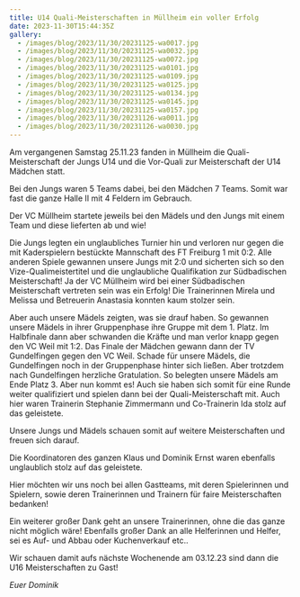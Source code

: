 ```yaml
---
title: U14 Quali-Meisterschaften in Müllheim ein voller Erfolg
date: 2023-11-30T15:44:35Z
gallery:
  - /images/blog/2023/11/30/20231125-wa0017.jpg
  - /images/blog/2023/11/30/20231125-wa0032.jpg
  - /images/blog/2023/11/30/20231125-wa0072.jpg
  - /images/blog/2023/11/30/20231125-wa0101.jpg
  - /images/blog/2023/11/30/20231125-wa0109.jpg
  - /images/blog/2023/11/30/20231125-wa0125.jpg
  - /images/blog/2023/11/30/20231125-wa0134.jpg
  - /images/blog/2023/11/30/20231125-wa0145.jpg
  - /images/blog/2023/11/30/20231125-wa0157.jpg
  - /images/blog/2023/11/30/20231126-wa0011.jpg
  - /images/blog/2023/11/30/20231126-wa0030.jpg
---
```


Am vergangenen Samstag 25.11.23 fanden in Müllheim die
Quali-Meisterschaft der Jungs U14 und die Vor-Quali zur Meisterschaft
der U14 Mädchen statt.

Bei den Jungs waren 5 Teams dabei, bei den Mädchen 7 Teams. Somit war
fast die ganze Halle II mit 4 Feldern im Gebrauch.

Der VC Müllheim startete jeweils bei den Mädels und den Jungs mit einem
Team und diese lieferten ab und wie!

Die Jungs legten ein unglaubliches Turnier hin und verloren nur gegen
die mit Kaderspielern bestückte Mannschaft des FT Freiburg 1 mit 0:2.
Alle anderen Spiele gewannen unsere Jungs mit 2:0 und sicherten sich so
den Vize-Qualimeistertitel und die unglaubliche Qualifikation zur
Südbadischen Meisterschaft! Ja der VC Müllheim wird bei einer
Südbadischen Meisterschaft vertreten sein was ein Erfolg! Die
Trainerinnen Mirela und Melissa und Betreuerin Anastasia konnten kaum
stolzer sein.

Aber auch unsere Mädels zeigten, was sie drauf haben. So gewannen unsere
Mädels in ihrer Gruppenphase ihre Gruppe mit dem 1. Platz. Im Halbfinale
dann aber schwanden die Kräfte und man verlor knapp gegen den VC Weil
mit 1:2. Das Finale der Mädchen gewann dann der TV Gundelfingen gegen
den VC Weil. Schade für unsere Mädels, die Gundelfingen noch in der
Gruppenphase hinter sich ließen. Aber trotzdem nach Gundelfingen
herzliche Gratulation. So belegten unsere Mädels am Ende Platz 3. Aber
nun kommt es! Auch sie haben sich somit für eine Runde weiter
qualifiziert und spielen dann bei der Quali-Meisterschaft mit. Auch hier
waren Trainerin Stephanie Zimmermann und Co-Trainerin Ida stolz auf das
geleistete.

Unsere Jungs und Mädels schauen somit auf weitere Meisterschaften und
freuen sich darauf.

Die Koordinatoren des ganzen Klaus und Dominik Ernst waren ebenfalls
unglaublich stolz auf das geleistete.

Hier möchten wir uns noch bei allen Gastteams, mit deren Spielerinnen
und Spielern, sowie deren Trainerinnen und Trainern für faire
Meisterschaften bedanken!

Ein weiterer großer Dank geht an unsere Trainerinnen, ohne die das ganze
nicht möglich wäre! Ebenfalls großer Dank an alle Helferinnen und
Helfer, sei es Auf- und Abbau oder Kuchenverkauf etc..

Wir schauen damit aufs nächste Wochenende am 03.12.23 sind dann die U16
Meisterschaften zu Gast!

_Euer Dominik_
